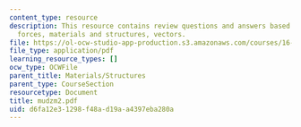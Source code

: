 ```yaml
---
content_type: resource
description: This resource contains review questions and answers based on moment,
  forces, materials and structures, vectors.
file: https://ol-ocw-studio-app-production.s3.amazonaws.com/courses/16-01-unified-engineering-i-ii-iii-iv-fall-2005-spring-2006/d6fa12e31298f48ad19aa4397eba280a_mudzm2.pdf
file_type: application/pdf
learning_resource_types: []
ocw_type: OCWFile
parent_title: Materials/Structures
parent_type: CourseSection
resourcetype: Document
title: mudzm2.pdf
uid: d6fa12e3-1298-f48a-d19a-a4397eba280a
---
```

